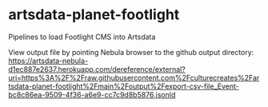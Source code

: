 # artsdata-planet-footlight
Pipelines to load Footlight CMS into Artsdata


View output file by pointing Nebula browser to the github output directory:
https://artsdata-nebula-d1ec887e2637.herokuapp.com/dereference/external?uri=https%3A%2F%2Fraw.githubusercontent.com%2Fculturecreates%2Fartsdata-planet-footlight%2Fmain%2Foutput%2Fexport-csv-file_Event-bc8c86ea-9509-4f36-a6e9-cc7c9d8b5876.jsonld
